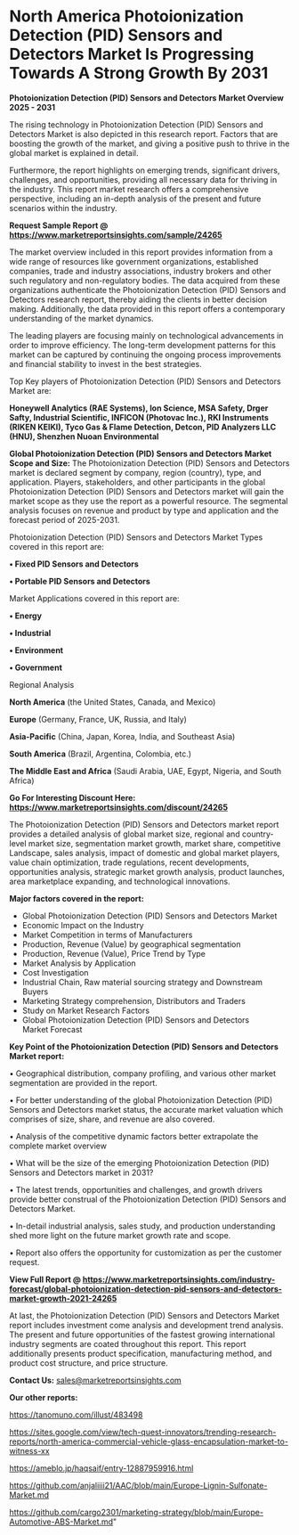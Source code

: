 # North America Photoionization Detection (PID) Sensors and Detectors Market Is Progressing Towards A Strong Growth By 2031

<Strong> Photoionization Detection (PID) Sensors and Detectors Market Overview 2025 - 2031</strong>

The rising technology in Photoionization Detection (PID) Sensors and Detectors Market is also depicted in this research report. Factors that are boosting the growth of the market, and giving a positive push to thrive in the global market is explained in detail.

Furthermore, the report highlights on emerging trends, significant drivers, challenges, and opportunities, providing all necessary data for thriving in the industry. This report market research offers a comprehensive perspective, including an in-depth analysis of the present and future scenarios within the industry.

<strong>Request Sample Report @ <a href=https://www.marketreportsinsights.com/sample/24265>https://www.marketreportsinsights.com/sample/24265</a></strong>

The market overview included in this report provides information from a wide range of resources like government organizations, established companies, trade and industry associations, industry brokers and other such regulatory and non-regulatory bodies. The data acquired from these organizations authenticate the Photoionization Detection (PID) Sensors and Detectors research report, thereby aiding the clients in better decision making. Additionally, the data provided in this report offers a contemporary understanding of the market dynamics.

The leading players are focusing mainly on technological advancements in order to improve efficiency. The long-term development patterns for this market can be captured by continuing the ongoing process improvements and financial stability to invest in the best strategies.

Top Key players of Photoionization Detection (PID) Sensors and Detectors Market are:

<strong>Honeywell Analytics (RAE Systems), Ion Science, MSA Safety, Drger Safty, Industrial Scientific, INFICON (Photovac Inc.), RKI Instruments (RIKEN KEIKI), Tyco Gas & Flame Detection, Detcon, PID Analyzers LLC (HNU), Shenzhen Nuoan Environmental</strong>

<strong><b>Global Photoionization Detection (PID) Sensors and Detectors Market Scope and Size:</b></strong>
The Photoionization Detection (PID) Sensors and Detectors market is declared segment by company, region (country), type, and application. Players, stakeholders, and other participants in the global Photoionization Detection (PID) Sensors and Detectors market will gain the market scope as they use the report as a powerful resource. The segmental analysis focuses on revenue and product by type and application and the forecast period of 2025-2031.

Photoionization Detection (PID) Sensors and Detectors Market Types covered in this report are:

<strong>• Fixed PID Sensors and Detectors

• Portable PID Sensors and Detectors</strong>

Market Applications covered in this report are:

<strong>• Energy

• Industrial

• Environment

• Government</strong> 

Regional Analysis

<strong>North America</strong> (the United States, Canada, and Mexico)

<strong>Europe</strong> (Germany, France, UK, Russia, and Italy)

<strong>Asia-Pacific</strong> (China, Japan, Korea, India, and Southeast Asia)

<strong>South America</strong> (Brazil, Argentina, Colombia, etc.)

<strong>The Middle East and Africa</strong> (Saudi Arabia, UAE, Egypt, Nigeria, and South Africa)

<strong>Go For Interesting Discount Here: <a href=https://www.marketreportsinsights.com/discount/24265>https://www.marketreportsinsights.com/discount/24265</a></strong>

The Photoionization Detection (PID) Sensors and Detectors market report provides a detailed analysis of global market size, regional and country-level market size, segmentation market growth, market share, competitive Landscape, sales analysis, impact of domestic and global market players, value chain optimization, trade regulations, recent developments, opportunities analysis, strategic market growth analysis, product launches, area marketplace expanding, and technological innovations.

<strong><b>Major factors covered in the report:</b></strong>
<ul>
  <li>Global Photoionization Detection (PID) Sensors and Detectors Market </li>
  <li>Economic Impact on the Industry</li>
  <li>Market Competition in terms of Manufacturers</li>
  <li>Production, Revenue (Value) by geographical segmentation</li>
  <li>Production, Revenue (Value), Price Trend by Type</li>
  <li>Market Analysis by Application</li>
  <li>Cost Investigation</li>
  <li>Industrial Chain, Raw material sourcing strategy and Downstream Buyers</li>
  <li>Marketing Strategy comprehension, Distributors and Traders</li>
  <li>Study on Market Research Factors</li>
  <li>Global Photoionization Detection (PID) Sensors and Detectors Market Forecast</li>
</ul>

<strong><b>Key Point of the Photoionization Detection (PID) Sensors and Detectors Market report:</b></strong>

• Geographical distribution, company profiling, and various other market segmentation are provided in the report.

• For better understanding of the global Photoionization Detection (PID) Sensors and Detectors market status, the accurate market valuation which comprises of size, share, and revenue are also covered.

• Analysis of the competitive dynamic factors better extrapolate the complete market overview

• What will be the size of the emerging Photoionization Detection (PID) Sensors and Detectors market in 2031?

• The latest trends, opportunities and challenges, and growth drivers provide better construal of the Photoionization Detection (PID) Sensors and Detectors Market.

• In-detail industrial analysis, sales study, and production understanding shed more light on the future market growth rate and scope.

• Report also offers the opportunity for customization as per the customer request.

<strong><b>View Full Report @ <a href=https://www.marketreportsinsights.com/industry-forecast/global-photoionization-detection-pid-sensors-and-detectors-market-growth-2021-24265>https://www.marketreportsinsights.com/industry-forecast/global-photoionization-detection-pid-sensors-and-detectors-market-growth-2021-24265</a></b></strong>


At last, the Photoionization Detection (PID) Sensors and Detectors Market report includes investment come analysis and development trend analysis. The present and future opportunities of the fastest growing international industry segments are coated throughout this report. This report additionally presents product specification, manufacturing method, and product cost structure, and price structure.

<strong>Contact Us:</strong>
sales@marketreportsinsights.com

<strong>Our other reports:</strong>

<a href=https://tanomuno.com/illust/483498>https://tanomuno.com/illust/483498</a>

<a href=https://sites.google.com/view/tech-quest-innovators/trending-research-reports/north-america-commercial-vehicle-glass-encapsulation-market-to-witness-xx>https://sites.google.com/view/tech-quest-innovators/trending-research-reports/north-america-commercial-vehicle-glass-encapsulation-market-to-witness-xx</a>

<a href=https://ameblo.jp/haqsaif/entry-12887959916.html>https://ameblo.jp/haqsaif/entry-12887959916.html</a>

<a href=https://github.com/anjaliiii21/AAC/blob/main/Europe-Lignin-Sulfonate-Market.md>https://github.com/anjaliiii21/AAC/blob/main/Europe-Lignin-Sulfonate-Market.md</a>

<a href=https://github.com/cargo2301/marketing-strategy/blob/main/Europe-Automotive-ABS-Market.md>https://github.com/cargo2301/marketing-strategy/blob/main/Europe-Automotive-ABS-Market.md</a>"
